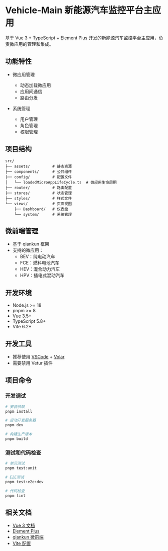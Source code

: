 # Vehicle-Main 新能源汽车监控平台主应用

基于 Vue 3 + TypeScript + Element Plus 开发的新能源汽车监控平台主应用，负责微应用的管理和集成。

## 功能特性

- 微应用管理
  - 动态加载微应用
  - 应用间通信
  - 路由分发

- 系统管理
  - 用户管理
  - 角色管理
  - 权限管理

## 项目结构
```
src/
├── assets/          # 静态资源
├── components/      # 公共组件
├── config/          # 配置文件
│   └── loadedMicroAppLifeCycle.ts  # 微应用生命周期
├── router/          # 路由配置
├── stores/          # 状态管理
├── styles/          # 样式文件
└── views/           # 页面视图
    ├── Dashboard/   # 仪表盘
    └── system/      # 系统管理
```

## 微前端管理

- 基于 qiankun 框架
- 支持的微应用：
  - BEV：纯电动汽车
  - FCE：燃料电池汽车
  - HEV：混合动力汽车
  - HPV：插电式混动汽车

## 开发环境

- Node.js >= 18
- pnpm >= 8
- Vue 3.5+
- TypeScript 5.8+
- Vite 6.2+

## 开发工具

- 推荐使用 [VSCode](https://code.visualstudio.com/) + [Volar](https://marketplace.visualstudio.com/items?itemName=Vue.volar)
- 需要禁用 Vetur 插件

## 项目命令

### 开发调试
```sh
# 安装依赖
pnpm install

# 启动开发服务器
pnpm dev

# 构建生产版本
pnpm build
```

### 测试和代码检查
```sh
# 单元测试
pnpm test:unit

# E2E测试
pnpm test:e2e:dev

# 代码检查
pnpm lint
```

## 相关文档

- [Vue 3 文档](https://cn.vuejs.org/)
- [Element Plus](https://element-plus.org/zh-CN/)
- [qiankun 微前端](https://qiankun.umijs.org/zh)
- [Vite 配置](https://cn.vitejs.dev/)
